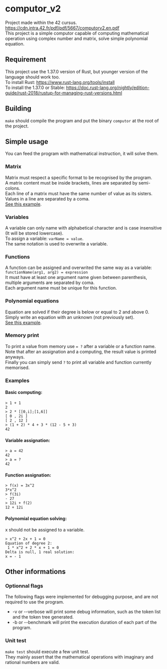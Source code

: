 # computor_v2
Project made within the 42 cursus.
https://cdn.intra.42.fr/pdf/pdf/5667/computorv2.en.pdf  
This project is a simple computor capable of computing mathematical operation using complex number and matrix, solve simple polynomial equation.  

## Requirement
This project use the 1.37.0 version of Rust, but younger version of the language should work too.  
To install Rust: https://www.rust-lang.org/tools/install  
To install the 1.37.0 or Stable: https://doc.rust-lang.org/nightly/edition-guide/rust-2018/rustup-for-managing-rust-versions.html  

## Building
`make` should compile the program and put the binary `computor` at the root of the project.

## Simple usage
You can feed the program with mathematical instruction, it will solve them.  

### Matrix
Matrix must respect a specific format to be recognised by the program.  
A matrix content must be inside brackets, lines are separated by semi-colons.  
Each line of a matrix must have the same number of value as its sisters.  
Values in a line are separated by a coma.  
[See this example](####basic-computing).  

### Variables
A variable can only name with alphabetical character and is case insensitive (It will be stored lowercase).  
To assign a variable: `varName = value`.  
The same notation is used to overwrite a variable.  

### Functions
A function can be assigned and overwrited the same way as a variable: `functionName(arg1, arg2) = expression`  
It must have at least one argument name given between parenthesis, multiple arguments are separated by coma.  
Each argument name must be unique for this function.  

### Polynomial equations
Equation are solved if their degree is below or equal to 2 and above 0.  
Simply write an equation with an unknown (not previously set).  
[See this example](####polynomial-equation-solving).

### Memory print
To print a value from memory use `= ?` after a variable or a function name.  
Note that after an assignation and a computing, the result value is printed anyways.  
Finally you can simply send `?` to print all variable and function currently memorised.  

### Examples
#### Basic computing:
```
> 1 + 1
2
> 2 * [[0,i];[1,6]]
[ 0 , 2i ]
[ 2 , 12 ]
> (1 + 2) * 4 + 3 * (12 - 5 + 3)
42
```
#### Variable assignation:
```
> a = 42
42
> a = ?
42
```
#### Function assignation:
```
> f(x) = 3x^2
3*x^2
> f(3i)
- 27
> 12i + f(2)
12 + 12i
```
#### Polynomial equation solving:
x should not be assigned to a variable.  
```
> x^2 + 2x + 1 = 0
Equation of degree 2:
 1 * x^2 + 2 * x + 1 = 0
Delta is null, 1 real solution:
x = - 1
```

## Other informations
### Optionnal flags
The following flags were implemented for debugging purpose, and are not required to use the program.  
- -v or --verbose will print some debug information, such as the token list and the token tree generated.  
- -b or --benchmark will print the execution duration of each part of the program.  

### Unit test
`make test` should execute a few unit test.  
They mainly assert that the mathematical operations with imaginary and rational numbers are valid.
